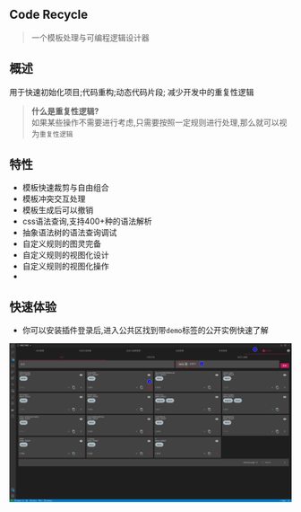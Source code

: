 ## Code Recycle
> 一个模板处理与可编程逻辑设计器

## 概述

用于快速初始化项目;代码重构;动态代码片段;
减少开发中的重复性逻辑

> **什么是重复性逻辑?**  
> 如果某些操作不需要进行考虑,只需要按照一定规则进行处理,那么就可以视为`重复性逻辑`


## 特性
- 模板快速裁剪与自由组合
- 模板冲突交互处理
- 模板生成后可以撤销
- css语法查询,支持400+种的语法解析
- 抽象语法树的语法查询调试
- 自定义规则的图灵完备
- 自定义规则的视图化设计
- 自定义规则的视图化操作
- 
## 快速体验
- 你可以安装插件登录后,进入公共区找到带`demo`标签的公开实例快速了解

![公共区](./image/公共区.jpg)
